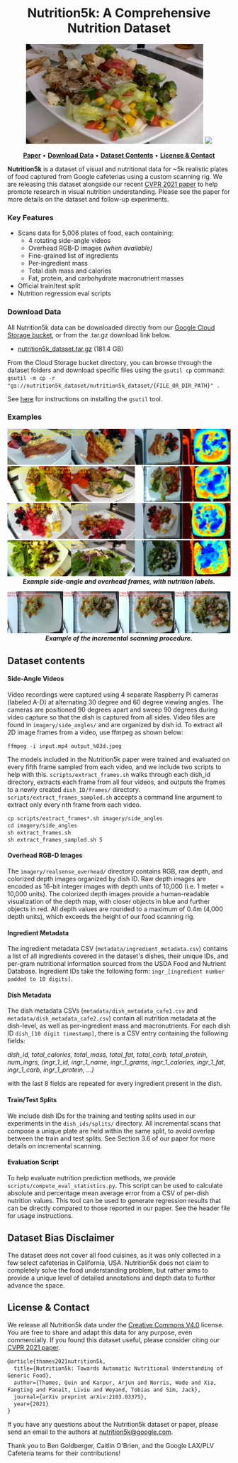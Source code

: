 <div align="center">

# Nutrition5k: A Comprehensive Nutrition Dataset

<p align="center">
	<img src="res/example_plate.jpg" width="400px">
	<img src="res/scan.gif" width="400px">
</p>

<p align="center">
	<a href="https://arxiv.org/pdf/2103.03375.pdf"><b>Paper</b></a> •
	<a href="#download-data"><b>Download Data</b></a> •
	<a href="#dataset-contents"><b>Dataset Contents</b></a> •
	<a href="#license--contact"><b>License & Contact</b></a>
</p>

</div>

<b>Nutrition5k</b> is a dataset of visual and nutritional data for ~5k realistic plates of food captured from Google cafeterias using a custom scanning rig. We are releasing this dataset alongside our recent <a href="https://arxiv.org/abs/2103.03375">CVPR 2021 paper</a> to help promote research in visual nutrition understanding. Please see the paper for more details on the dataset and follow-up experiments.

### Key Features
<ul>
	<li>Scans data for 5,006 plates of food, each containing:
		<ul>
			<li>4 rotating side-angle videos</li>
			<li>Overhead RGB-D images <i>(when available)</i></li>
			<li>Fine-grained list of ingredients</li>
			<li>Per-ingredient mass</li>
			<li>Total dish mass and calories</li>
			<li>Fat, protein, and carbohydrate macronutrient masses</li>
		</ul></li>
	<li>Official train/test split</li>
	<li>Nutrition regression eval scripts</li>
</ul>

### Download Data
All Nutrition5k data can be downloaded directly from our [Google Cloud Storage bucket](https://console.cloud.google.com/storage/browser/nutrition5k_dataset), or from the .tar.gz download link below.
<ul>
	<li><a href="https://storage.cloud.google.com/nutrition5k_dataset/nutrition5k_dataset.tar.gz">nutrition5k_dataset.tar.gz</a> (181.4 GB)
</ul>

From the Cloud Storage bucket directory, you can browse through the dataset folders and download specific files using the `gsutil cp` command:
`gsutil -m cp -r "gs://nutrition5k_dataset/nutrition5k_dataset/{FILE_OR_DIR_PATH}" .`

See [here](https://cloud.google.com/storage/docs/gsutil) for instructions on installing the `gsutil` tool.

### Examples

<p align="center">
	<img src="res/plate_1.jpg">
	<img src="res/plate_2.jpg">
	<img src="res/plate_3.jpg">
	<img src="res/plate_4.jpg">
	<i><b>Example side-angle and overhead frames, with nutrition labels.</b></i>
</p>

<!--### Dish Ingredient Label
<img src="res/ingredients_table.png" width="200px">
<img src="res/example_plate.jpg" width="400px">
-->

<p align="center">
	<img src="res/incremental.jpg">
	<i><b>Example of the incremental scanning procedure.</b></i>
</p>



## Dataset contents

#### Side-Angle Videos
Video recordings were captured using 4 separate Raspberry Pi cameras (labeled A-D) at alternating 30 degree and 60 degree viewing angles. The cameras are positioned 90 degrees apart and sweep 90 degrees during video capture so that the dish is captured from all sides.
Video files are found in `imagery/side_angles/` and are organized by dish id. To extract all 2D image frames from a video, use ffmpeg as shown below:
```
ffmpeg -i input.mp4 output_%03d.jpeg
```

The models included in the Nutrition5k paper were trained and evaluated on every fifth frame sampled from each video, and we include two scripts to help with this. `scripts/extract_frames.sh` walks through each dish_id directory, extracts each frame from all four videos, and outputs the frames to a newly created `dish_ID/frames/` directory. `scripts/extract_frames_sampled.sh` accepts a command line argument to extract only every nth frame from each video.

```
cp scripts/extract_frames*.sh imagery/side_angles
cd imagery/side_angles
sh extract_frames.sh
sh extract_frames_sampled.sh 5
```

#### Overhead RGB-D Images
The `imagery/realsense_overhead/` directory contains RGB, raw depth, and colorized depth images organized by dish ID. Raw depth images are encoded as 16-bit integer images with depth units of 10,000 (i.e. 1 meter = 10,000 units). The colorized depth images provide a human-readable visualization of the depth map, with closer objects in blue and further objects in red. All depth values are rounded to a maximum of 0.4m (4,000 depth units), which exceeds the height of our food scanning rig.

#### Ingredient Metadata
The ingredient metadata CSV (`metadata/ingredient_metadata.csv`) contains a list of all ingredients covered in the dataset's dishes, their unique IDs, and per-gram nutritional information sourced from the USDA Food and Nutrient Database. Ingredient IDs take the following form: `ingr_[ingredient number padded to 10 digits]`.

#### Dish Metadata
The dish metadata CSVs (`metadata/dish_metadata_cafe1.csv` and `metadata/dish_metadata_cafe2.csv`) contain all nutrition metadata at the dish-level, as well as per-ingredient mass and macronutrients. For each dish ID `dish_[10 digit timestamp]`, there is a CSV entry containing the following fields: 

<i>dish_id, total_calories, total_mass, total_fat, total_carb, total_protein, num_ingrs, (ingr_1_id, ingr_1_name, ingr_1_grams, ingr_1_calories, ingr_1_fat, ingr_1_carb, ingr_1_protein, ...)</i>

with the last 8 fields are repeated for every ingredient present in the dish.

#### Train/Test Splits
We include dish IDs for the training and testing splits used in our experiments in the `dish_ids/splits/` directory. All incremental scans that compose a unique plate are held within the same split, to avoid overlap between the train and test splits. See Section 3.6 of our paper for more details on incremental scanning.

#### Evaluation Script
To help evaluate nutrition prediction methods, we provide `scripts/compute_eval_statistics.py`. This script can be used to calculate absolute and percentage mean average error from a CSV of per-dish nutrition values. This tool can be used to generate regression results that can be directly compared to those reported in our paper. See the header file for usage instructions.

## Dataset Bias Disclaimer
The dataset does not cover all food cuisines, as it was only collected in a few select cafeterias in California, USA. Nutrition5k does not claim to completely solve the food understanding problem, but rather aims to provide a unique level of detailed annotations and depth data to further advance the space.

## License & Contact
We release all Nutrition5k data under the <a href="https://creativecommons.org/licenses/by/4.0/">Creative Commons V4.0</a> license. You are free to share and adapt this data for any purpose, even commercially. If you found this dataset useful, please consider citing our [CVPR 2021 paper](https://arxiv.org/pdf/2103.03375.pdf).
```
@article{thames2021nutrition5k,
  title={Nutrition5k: Towards Automatic Nutritional Understanding of Generic Food},
  author={Thames, Quin and Karpur, Arjun and Norris, Wade and Xia, Fangting and Panait, Liviu and Weyand, Tobias and Sim, Jack},
  journal={arXiv preprint arXiv:2103.03375},
  year={2021}
}
```

If you have any questions about the Nutrition5k dataset or paper, please send an email to the authors at <a href="mailto:nutrition5k@google.com">nutrition5k@google.com</a>.


Thank you to Ben Goldberger, Caitlin O'Brien, and the Google LAX/PLV Cafeteria teams for their contributions!
